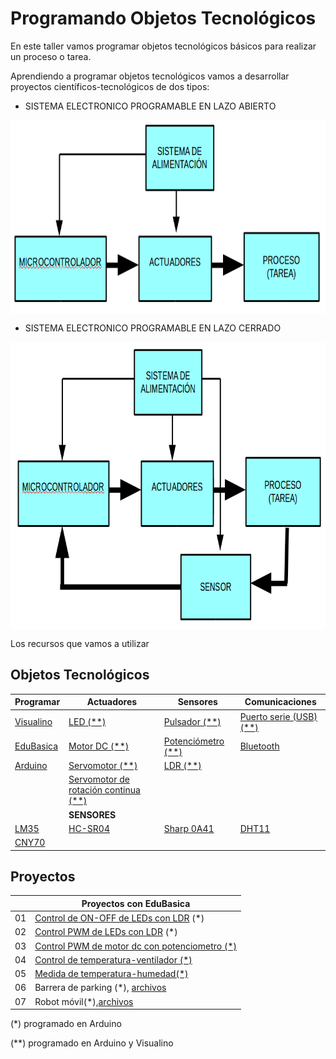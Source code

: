 # Programando Objetos Tecnológicos
En este taller vamos programar objetos tecnológicos básicos para realizar un proceso o tarea.

Aprendiendo a programar objetos tecnológicos vamos a desarrollar proyectos científicos-tecnológicos de dos tipos:

- SISTEMA ELECTRONICO PROGRAMABLE EN LAZO ABIERTO

<a href="" target="_blank"><img width="774" height="310" border="0" align="center" src="img/sistemaElectronicoAbierto.png "/></a>

- SISTEMA ELECTRONICO PROGRAMABLE EN LAZO CERRADO

<a href="" target="_blank"><img width="779" height="460" border="0" align="center" src="img/sistemaElectronicoCerrado.png "/></a>

Los recursos que vamos a utilizar

## Objetos Tecnológicos

|Programar|Actuadores|Sensores|Comunicaciones|
|---------|----------|--------|--------------|
|[Visualino](http://www.visualino.net)|[LED (**)](https://github.com/leobotmanuel/EduBasica/tree/master/software/03_Actuadores/04_LED)|[Pulsador (**)](https://github.com/leobotmanuel/EduBasica/tree/master/software/04_Sensores/01_Pulsador)|[Puerto serie (USB) (**)](https://github.com/leobotmanuel/EduBasica/tree/master/software/05_Comunicaciones/00_ComunicacionesSerie)|
|[EduBasica](http://www.practicasconarduino.com)|[Motor DC (**)](https://github.com/leobotmanuel/EduBasica/tree/master/software/03_Actuadores/01_MotorDC)|[Potenciómetro (**)](https://github.com/leobotmanuel/EduBasica/tree/master/software/04_Sensores/02_Potenciometro)|[Bluetooth](https://github.com/leobotmanuel/EduBasica/tree/master/software/05_Comunicaciones/01_Bluetooth)|
|[Arduino](https://www.arduino.cc)|[Servomotor (**)](https://github.com/leobotmanuel/EduBasica/tree/master/software/03_Actuadores/02_Servomotor)|[LDR (**)](https://github.com/leobotmanuel/EduBasica/tree/master/software/04_Sensores/03_LDR_sensorLuz)|
|  |[Servomotor de rotación continua (**)](https://github.com/leobotmanuel/EduBasica/tree/master/software/03_Actuadores/03_ServomotorRotacionContinua)|   |    |
|   |**SENSORES**|   |   |
|[LM35](https://www.luisllamas.es/medir-temperatura-con-arduino-y-sensor-lm35/)|[HC-SR04](https://www.luisllamas.es/medir-distancia-con-arduino-y-sensor-de-ultrasonidos-hc-sr04/)|[Sharp 0A41](http://www.electroensaimada.com/sensor-infrarrojo.html)|[DHT11](http://www.practicasconarduino.com/manualrapido/medida_de_la_temperatura_y_la_humedad_ambiente.html)   |
|  [CNY70](http://www.practicasconarduino.com/manualrapido/sensor_de_infrarrojos_cny70.html) |   |   |   |

## Proyectos

|    |Proyectos con EduBasica|
|---------|---------|
| 01 |[Control de ON-OFF de LEDs con LDR](https://github.com/leobotmanuel/ProgramandoObjetosTecnologicos/tree/master/software/arduino/proyectos/proy01_controlLEDsLDR) (*)|
| 02 |[Control PWM de LEDs con LDR](https://github.com/leobotmanuel/ProgramandoObjetosTecnologicos/tree/master/software/arduino/proyectos/proy02_control_PWM_LEDsLDR) (*)|
| 03 |[Control PWM de motor dc con potenciometro (*)](https://github.com/leobotmanuel/ProgramandoObjetosTecnologicos/tree/master/software/arduino/proyectos/proy03_controlPWM_Motor)|
| 04 |[Control de temperatura-ventilador (*)](https://github.com/leobotmanuel/ProgramandoObjetosTecnologicos/tree/master/software/arduino/proyectos/proy04_TempVentilador)|
| 05 |[Medida de temperatura-humedad(*)](https://github.com/leobotmanuel/ProgramandoObjetosTecnologicos/tree/master/software/arduino/proyectos/proy05_medidaTemperaturaHumedad)|
| 06 |Barrera de parking (*), [archivos](https://github.com/leobotmanuel/ProgramandoObjetosTecnologicos/blob/master/software/arduino/proyectos/programasParking.zip)|
| 07 |Robot móvil(*),[archivos](https://github.com/leobotmanuel/ProgramandoObjetosTecnologicos/blob/master/software/arduino/proyectos/programasRobotmotorDC.zip)|


(*) programado en Arduino

(**) programado en Arduino y Visualino
